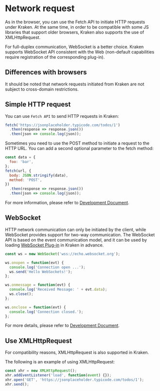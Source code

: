# Network request

As in the browser, you can use the Fetch API to initiate HTTP requests under Kraken. At the same time, in order to be compatible with some JS libraries that support older browsers, Kraken also supports the use of XMLHttpRequest.

For full-duplex communication, WebSocket is a better choice. Kraken supports WebSocket API consistent with the Web (non-default capabilities require registration of the corresponding plug-in).

## Differences with browsers

It should be noted that network requests initiated from Kraken are not subject to cross-domain restrictions.

## Simple HTTP request

You can use `Fetch API` to send HTTP requests in Kraken:

```js
fetch('https://jsonplaceholder.typicode.com/todos/1')
  .then(response => response.json())
  .then(json => console.log(json));
```

Sometimes you need to use the POST method to initiate a request to the HTTP URL. You can add a second optional parameter to the fetch method:

```js
const data = {
  foo: 'bar',
};
fetch(url, {
  body: JSON.stringify(data),
  method: 'POST',
})
  .then(response => response.json())
  .then(json => console.log(json));
```

For more information, please refer to [Development Document](/en-US/api/host-environment/fetch).

## WebSocket

HTTP network communication can only be initiated by the client, while WebSocket provides support for two-way communication. The WebSocket API is based on the event communication model, and it can be used by loading [WebSocket Plug-in](https://pub.dev/packages/kraken_websocket) in Kraken in advance.

```js
const ws = new WebSocket('wss://echo.websocket.org');

ws.onopen = function(evt) {
  console.log('Connection open ...');
  ws.send('Hello WebSockets!');
};

ws.onmessage = function(evt) {
  console.log('Received Message: ' + evt.data);
  ws.close();
};

ws.onclose = function(evt) {
  console.log('Connection closed.');
};
```

For more details, please refer to [Development Document](/en-US/plugins/official/kraken_websocket).

## Use XMLHttpRequest

For compatibility reasons, XMLHttpRequest is also supported in Kraken.

The following is an example of using XMLHttpRequest:

```js
const xhr = new XMLHttpRequest();
xhr.addEventListener('load', function(event) {});
xhr.open('GET', 'https://jsonplaceholder.typicode.com/todos/1');
xhr.send();
```
